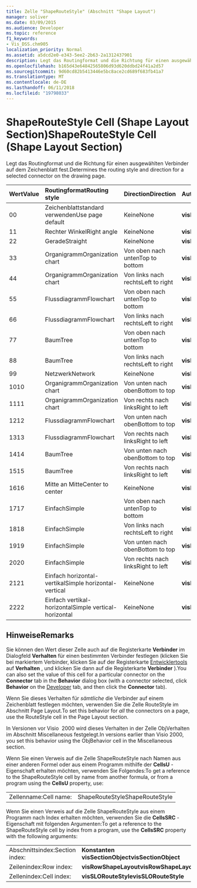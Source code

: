 ```yaml
---
title: Zelle "ShapeRouteStyle" (Abschnitt "Shape Layout")
manager: soliver
ms.date: 03/09/2015
ms.audience: Developer
ms.topic: reference
f1_keywords:
- Vis_DSS.chm905
localization_priority: Normal
ms.assetid: a5dcd2e0-e343-5ee2-2b63-2a1312437901
description: Legt das Routingformat und die Richtung für einen ausgewählten Verbinder auf dem Zeichenblatt fest.
ms.openlocfilehash: b165d43e64842565806d93d620ddbd24f41a2d57
ms.sourcegitcommit: 9d60cd82b5413446e5bc8ace2cd689f683fb41a7
ms.translationtype: MT
ms.contentlocale: de-DE
ms.lasthandoff: 06/11/2018
ms.locfileid: "19798033"
---
```

# <a name="shaperoutestyle-cell-shape-layout-section"></a><span data-ttu-id="aee42-103">ShapeRouteStyle Cell (Shape Layout Section)</span><span class="sxs-lookup"><span data-stu-id="aee42-103">ShapeRouteStyle Cell (Shape Layout Section)</span></span>

<span data-ttu-id="aee42-104">Legt das Routingformat und die Richtung für einen ausgewählten Verbinder auf dem Zeichenblatt fest.</span><span class="sxs-lookup"><span data-stu-id="aee42-104">Determines the routing style and direction for a selected connector on the drawing page.</span></span>
  
|<span data-ttu-id="aee42-105">**Wert**</span><span class="sxs-lookup"><span data-stu-id="aee42-105">**Value**</span></span>|<span data-ttu-id="aee42-106">**Routingformat**</span><span class="sxs-lookup"><span data-stu-id="aee42-106">**Routing style**</span></span>|<span data-ttu-id="aee42-107">**Direction**</span><span class="sxs-lookup"><span data-stu-id="aee42-107">**Direction**</span></span>|<span data-ttu-id="aee42-108">**Automatisierungskonstante**</span><span class="sxs-lookup"><span data-stu-id="aee42-108">**Automation constant**</span></span>|
|:-----|:-----|:-----|:-----|
|<span data-ttu-id="aee42-109">0</span><span class="sxs-lookup"><span data-stu-id="aee42-109">0</span></span>  <br/> |<span data-ttu-id="aee42-110">Zeichenblattstandard verwenden</span><span class="sxs-lookup"><span data-stu-id="aee42-110">Use page default</span></span>  <br/> |<span data-ttu-id="aee42-111">Keine</span><span class="sxs-lookup"><span data-stu-id="aee42-111">None</span></span>  <br/> |<span data-ttu-id="aee42-112">**visLORouteDefault**</span><span class="sxs-lookup"><span data-stu-id="aee42-112">**visLORouteDefault**</span></span> <br/> |
|<span data-ttu-id="aee42-113">1</span><span class="sxs-lookup"><span data-stu-id="aee42-113">1</span></span>  <br/> |<span data-ttu-id="aee42-114">Rechter Winkel</span><span class="sxs-lookup"><span data-stu-id="aee42-114">Right angle</span></span>  <br/> |<span data-ttu-id="aee42-115">Keine</span><span class="sxs-lookup"><span data-stu-id="aee42-115">None</span></span>  <br/> |<span data-ttu-id="aee42-116">**visLORouteRightAngle**</span><span class="sxs-lookup"><span data-stu-id="aee42-116">**visLORouteRightAngle**</span></span> <br/> |
|<span data-ttu-id="aee42-117">2</span><span class="sxs-lookup"><span data-stu-id="aee42-117">2</span></span>  <br/> |<span data-ttu-id="aee42-118">Gerade</span><span class="sxs-lookup"><span data-stu-id="aee42-118">Straight</span></span>  <br/> |<span data-ttu-id="aee42-119">Keine</span><span class="sxs-lookup"><span data-stu-id="aee42-119">None</span></span>  <br/> |<span data-ttu-id="aee42-120">**visLORouteStraight**</span><span class="sxs-lookup"><span data-stu-id="aee42-120">**visLORouteStraight**</span></span> <br/> |
|<span data-ttu-id="aee42-121">3</span><span class="sxs-lookup"><span data-stu-id="aee42-121">3</span></span>  <br/> |<span data-ttu-id="aee42-122">Organigramm</span><span class="sxs-lookup"><span data-stu-id="aee42-122">Organization chart</span></span>  <br/> |<span data-ttu-id="aee42-123">Von oben nach unten</span><span class="sxs-lookup"><span data-stu-id="aee42-123">Top to bottom</span></span>  <br/> |<span data-ttu-id="aee42-124">**visLORouteOrgChartNS**</span><span class="sxs-lookup"><span data-stu-id="aee42-124">**visLORouteOrgChartNS**</span></span> <br/> |
|<span data-ttu-id="aee42-125">4</span><span class="sxs-lookup"><span data-stu-id="aee42-125">4</span></span>  <br/> |<span data-ttu-id="aee42-126">Organigramm</span><span class="sxs-lookup"><span data-stu-id="aee42-126">Organization chart</span></span>  <br/> |<span data-ttu-id="aee42-127">Von links nach rechts</span><span class="sxs-lookup"><span data-stu-id="aee42-127">Left to right</span></span>  <br/> |<span data-ttu-id="aee42-128">**visLORouteOrgChartWE**</span><span class="sxs-lookup"><span data-stu-id="aee42-128">**visLORouteOrgChartWE**</span></span> <br/> |
|<span data-ttu-id="aee42-129">5</span><span class="sxs-lookup"><span data-stu-id="aee42-129">5</span></span>  <br/> |<span data-ttu-id="aee42-130">Flussdiagramm</span><span class="sxs-lookup"><span data-stu-id="aee42-130">Flowchart</span></span>  <br/> |<span data-ttu-id="aee42-131">Von oben nach unten</span><span class="sxs-lookup"><span data-stu-id="aee42-131">Top to bottom</span></span>  <br/> |<span data-ttu-id="aee42-132">**visLORouteFlowchartNS**</span><span class="sxs-lookup"><span data-stu-id="aee42-132">**visLORouteFlowchartNS**</span></span> <br/> |
|<span data-ttu-id="aee42-133">6</span><span class="sxs-lookup"><span data-stu-id="aee42-133">6</span></span>  <br/> |<span data-ttu-id="aee42-134">Flussdiagramm</span><span class="sxs-lookup"><span data-stu-id="aee42-134">Flowchart</span></span>  <br/> |<span data-ttu-id="aee42-135">Von links nach rechts</span><span class="sxs-lookup"><span data-stu-id="aee42-135">Left to right</span></span>  <br/> |<span data-ttu-id="aee42-136">**visLORouteFlowchartWE**</span><span class="sxs-lookup"><span data-stu-id="aee42-136">**visLORouteFlowchartWE**</span></span> <br/> |
|<span data-ttu-id="aee42-137">7</span><span class="sxs-lookup"><span data-stu-id="aee42-137">7</span></span>  <br/> |<span data-ttu-id="aee42-138">Baum</span><span class="sxs-lookup"><span data-stu-id="aee42-138">Tree</span></span>  <br/> |<span data-ttu-id="aee42-139">Von oben nach unten</span><span class="sxs-lookup"><span data-stu-id="aee42-139">Top to bottom</span></span>  <br/> |<span data-ttu-id="aee42-140">**visLORouteTreeNS**</span><span class="sxs-lookup"><span data-stu-id="aee42-140">**visLORouteTreeNS**</span></span> <br/> |
|<span data-ttu-id="aee42-141">8</span><span class="sxs-lookup"><span data-stu-id="aee42-141">8</span></span>  <br/> |<span data-ttu-id="aee42-142">Baum</span><span class="sxs-lookup"><span data-stu-id="aee42-142">Tree</span></span>  <br/> |<span data-ttu-id="aee42-143">Von links nach rechts</span><span class="sxs-lookup"><span data-stu-id="aee42-143">Left to right</span></span>  <br/> |<span data-ttu-id="aee42-144">**visLORouteTreeWE**</span><span class="sxs-lookup"><span data-stu-id="aee42-144">**visLORouteTreeWE**</span></span> <br/> |
|<span data-ttu-id="aee42-145">9</span><span class="sxs-lookup"><span data-stu-id="aee42-145">9</span></span>  <br/> |<span data-ttu-id="aee42-146">Netzwerk</span><span class="sxs-lookup"><span data-stu-id="aee42-146">Network</span></span>  <br/> |<span data-ttu-id="aee42-147">Keine</span><span class="sxs-lookup"><span data-stu-id="aee42-147">None</span></span>  <br/> |<span data-ttu-id="aee42-148">**visLORouteNetwork**</span><span class="sxs-lookup"><span data-stu-id="aee42-148">**visLORouteNetwork**</span></span> <br/> |
|<span data-ttu-id="aee42-149">10</span><span class="sxs-lookup"><span data-stu-id="aee42-149">10</span></span>  <br/> |<span data-ttu-id="aee42-150">Organigramm</span><span class="sxs-lookup"><span data-stu-id="aee42-150">Organization chart</span></span>  <br/> |<span data-ttu-id="aee42-151">Von unten nach oben</span><span class="sxs-lookup"><span data-stu-id="aee42-151">Bottom to top</span></span>  <br/> |<span data-ttu-id="aee42-152">**visLORouteOrgChartSN**</span><span class="sxs-lookup"><span data-stu-id="aee42-152">**visLORouteOrgChartSN**</span></span> <br/> |
|<span data-ttu-id="aee42-153">11</span><span class="sxs-lookup"><span data-stu-id="aee42-153">11</span></span>  <br/> |<span data-ttu-id="aee42-154">Organigramm</span><span class="sxs-lookup"><span data-stu-id="aee42-154">Organization chart</span></span>  <br/> |<span data-ttu-id="aee42-155">Von rechts nach links</span><span class="sxs-lookup"><span data-stu-id="aee42-155">Right to left</span></span>  <br/> |<span data-ttu-id="aee42-156">**visLORouteOrgChartEW**</span><span class="sxs-lookup"><span data-stu-id="aee42-156">**visLORouteOrgChartEW**</span></span> <br/> |
|<span data-ttu-id="aee42-157">12</span><span class="sxs-lookup"><span data-stu-id="aee42-157">12</span></span>  <br/> |<span data-ttu-id="aee42-158">Flussdiagramm</span><span class="sxs-lookup"><span data-stu-id="aee42-158">Flowchart</span></span>  <br/> |<span data-ttu-id="aee42-159">Von unten nach oben</span><span class="sxs-lookup"><span data-stu-id="aee42-159">Bottom to top</span></span>  <br/> |<span data-ttu-id="aee42-160">**visLORouteFlowchartSN**</span><span class="sxs-lookup"><span data-stu-id="aee42-160">**visLORouteFlowchartSN**</span></span> <br/> |
|<span data-ttu-id="aee42-161">13</span><span class="sxs-lookup"><span data-stu-id="aee42-161">13</span></span>  <br/> |<span data-ttu-id="aee42-162">Flussdiagramm</span><span class="sxs-lookup"><span data-stu-id="aee42-162">Flowchart</span></span>  <br/> |<span data-ttu-id="aee42-163">Von rechts nach links</span><span class="sxs-lookup"><span data-stu-id="aee42-163">Right to left</span></span>  <br/> |<span data-ttu-id="aee42-164">**visLORouteFlowchartEW**</span><span class="sxs-lookup"><span data-stu-id="aee42-164">**visLORouteFlowchartEW**</span></span> <br/> |
|<span data-ttu-id="aee42-165">14</span><span class="sxs-lookup"><span data-stu-id="aee42-165">14</span></span>  <br/> |<span data-ttu-id="aee42-166">Baum</span><span class="sxs-lookup"><span data-stu-id="aee42-166">Tree</span></span>  <br/> |<span data-ttu-id="aee42-167">Von unten nach oben</span><span class="sxs-lookup"><span data-stu-id="aee42-167">Bottom to top</span></span>  <br/> |<span data-ttu-id="aee42-168">**visLORouteTreeSN**</span><span class="sxs-lookup"><span data-stu-id="aee42-168">**visLORouteTreeSN**</span></span> <br/> |
|<span data-ttu-id="aee42-169">15</span><span class="sxs-lookup"><span data-stu-id="aee42-169">15</span></span>  <br/> |<span data-ttu-id="aee42-170">Baum</span><span class="sxs-lookup"><span data-stu-id="aee42-170">Tree</span></span>  <br/> |<span data-ttu-id="aee42-171">Von rechts nach links</span><span class="sxs-lookup"><span data-stu-id="aee42-171">Right to left</span></span>  <br/> |<span data-ttu-id="aee42-172">**visLORouteTreeEW**</span><span class="sxs-lookup"><span data-stu-id="aee42-172">**visLORouteTreeEW**</span></span> <br/> |
|<span data-ttu-id="aee42-173">16</span><span class="sxs-lookup"><span data-stu-id="aee42-173">16</span></span>  <br/> |<span data-ttu-id="aee42-174">Mitte an Mitte</span><span class="sxs-lookup"><span data-stu-id="aee42-174">Center to center</span></span>  <br/> |<span data-ttu-id="aee42-175">Keine</span><span class="sxs-lookup"><span data-stu-id="aee42-175">None</span></span>  <br/> |<span data-ttu-id="aee42-176">**visLORouteCenterToCenter**</span><span class="sxs-lookup"><span data-stu-id="aee42-176">**visLORouteCenterToCenter**</span></span> <br/> |
|<span data-ttu-id="aee42-177">17</span><span class="sxs-lookup"><span data-stu-id="aee42-177">17</span></span>  <br/> |<span data-ttu-id="aee42-178">Einfach</span><span class="sxs-lookup"><span data-stu-id="aee42-178">Simple</span></span>  <br/> |<span data-ttu-id="aee42-179">Von oben nach unten</span><span class="sxs-lookup"><span data-stu-id="aee42-179">Top to bottom</span></span>  <br/> |<span data-ttu-id="aee42-180">**visLORouteSimpleNS**</span><span class="sxs-lookup"><span data-stu-id="aee42-180">**visLORouteSimpleNS**</span></span> <br/> |
|<span data-ttu-id="aee42-181">18</span><span class="sxs-lookup"><span data-stu-id="aee42-181">18</span></span>  <br/> |<span data-ttu-id="aee42-182">Einfach</span><span class="sxs-lookup"><span data-stu-id="aee42-182">Simple</span></span>  <br/> |<span data-ttu-id="aee42-183">Von links nach rechts</span><span class="sxs-lookup"><span data-stu-id="aee42-183">Left to right</span></span>  <br/> |<span data-ttu-id="aee42-184">**visLORouteSimpleWE**</span><span class="sxs-lookup"><span data-stu-id="aee42-184">**visLORouteSimpleWE**</span></span> <br/> |
|<span data-ttu-id="aee42-185">19</span><span class="sxs-lookup"><span data-stu-id="aee42-185">19</span></span>  <br/> |<span data-ttu-id="aee42-186">Einfach</span><span class="sxs-lookup"><span data-stu-id="aee42-186">Simple</span></span>  <br/> |<span data-ttu-id="aee42-187">Von unten nach oben</span><span class="sxs-lookup"><span data-stu-id="aee42-187">Bottom to top</span></span>  <br/> |<span data-ttu-id="aee42-188">**visLORouteSimpleSN**</span><span class="sxs-lookup"><span data-stu-id="aee42-188">**visLORouteSimpleSN**</span></span> <br/> |
|<span data-ttu-id="aee42-189">20</span><span class="sxs-lookup"><span data-stu-id="aee42-189">20</span></span>  <br/> |<span data-ttu-id="aee42-190">Einfach</span><span class="sxs-lookup"><span data-stu-id="aee42-190">Simple</span></span>  <br/> |<span data-ttu-id="aee42-191">Von rechts nach links</span><span class="sxs-lookup"><span data-stu-id="aee42-191">Right to left</span></span>  <br/> |<span data-ttu-id="aee42-192">**visLORouteSimpleEW**</span><span class="sxs-lookup"><span data-stu-id="aee42-192">**visLORouteSimpleEW**</span></span> <br/> |
|<span data-ttu-id="aee42-193">21</span><span class="sxs-lookup"><span data-stu-id="aee42-193">21</span></span>  <br/> |<span data-ttu-id="aee42-194">Einfach horizontal-vertikal</span><span class="sxs-lookup"><span data-stu-id="aee42-194">Simple horizontal-vertical</span></span>  <br/> |<span data-ttu-id="aee42-195">Keine</span><span class="sxs-lookup"><span data-stu-id="aee42-195">None</span></span>  <br/> |<span data-ttu-id="aee42-196">**visLORouteSimpleHV**</span><span class="sxs-lookup"><span data-stu-id="aee42-196">**visLORouteSimpleHV**</span></span> <br/> |
|<span data-ttu-id="aee42-197">22</span><span class="sxs-lookup"><span data-stu-id="aee42-197">22</span></span>  <br/> |<span data-ttu-id="aee42-198">Einfach vertikal-horizontal</span><span class="sxs-lookup"><span data-stu-id="aee42-198">Simple vertical-horizontal</span></span>  <br/> |<span data-ttu-id="aee42-199">Keine</span><span class="sxs-lookup"><span data-stu-id="aee42-199">None</span></span>  <br/> |<span data-ttu-id="aee42-200">**visLORouteSimpleVH**</span><span class="sxs-lookup"><span data-stu-id="aee42-200">**visLORouteSimpleVH**</span></span> <br/> |
   
## <a name="remarks"></a><span data-ttu-id="aee42-201">Hinweise</span><span class="sxs-lookup"><span data-stu-id="aee42-201">Remarks</span></span>

<span data-ttu-id="aee42-202">Sie können den Wert dieser Zelle auch auf die Registerkarte **Verbinder** im Dialogfeld **Verhalten** für einen bestimmten Verbinder festlegen (klicken Sie bei markiertem Verbinder, klicken Sie auf der Registerkarte [Entwicklertools](run-in-developer-mode-display-the-developer-tab.md) auf **Verhalten** , und klicken Sie dann auf die Registerkarte **Verbinder** ).</span><span class="sxs-lookup"><span data-stu-id="aee42-202">You can also set the value of this cell for a particular connector on the **Connector** tab in the **Behavior** dialog box (with a connector selected, click **Behavior** on the [Developer](run-in-developer-mode-display-the-developer-tab.md) tab, and then click the **Connector** tab).</span></span> 
  
<span data-ttu-id="aee42-203">Wenn Sie dieses Verhalten für *sämtliche* die Verbinder auf einem Zeichenblatt festlegen möchten, verwenden Sie die Zelle RouteStyle im Abschnitt Page Layout.</span><span class="sxs-lookup"><span data-stu-id="aee42-203">To set this behavior for  *all*  the connectors on a page, use the RouteStyle cell in the Page Layout section.</span></span> 
  
<span data-ttu-id="aee42-204">In Versionen vor Visio  2000 wird dieses Verhalten in der Zelle ObjVerhalten im Abschnitt Miscellaneous festgelegt.</span><span class="sxs-lookup"><span data-stu-id="aee42-204">In versions earlier than Visio 2000, you set this behavior using the ObjBehavior cell in the Miscellaneous section.</span></span>
  
<span data-ttu-id="aee42-205">Wenn Sie einen Verweis auf die Zelle ShapeRouteStyle nach Namen aus einer anderen Formel oder aus einem Programm mithilfe der **CellsU** -Eigenschaft erhalten möchten, verwenden Sie Folgendes:</span><span class="sxs-lookup"><span data-stu-id="aee42-205">To get a reference to the ShapeRouteStyle cell by name from another formula, or from a program using the **CellsU** property, use:</span></span> 
  
|||
|:-----|:-----|
|<span data-ttu-id="aee42-206">Zellenname:</span><span class="sxs-lookup"><span data-stu-id="aee42-206">Cell name:</span></span>  <br/> |<span data-ttu-id="aee42-207">ShapeRouteStyle</span><span class="sxs-lookup"><span data-stu-id="aee42-207">ShapeRouteStyle</span></span>  <br/> |
   
<span data-ttu-id="aee42-208">Wenn Sie einen Verweis auf die Zelle ShapeRouteStyle aus einem Programm nach Index erhalten möchten, verwenden Sie die **CellsSRC** -Eigenschaft mit folgenden Argumenten:</span><span class="sxs-lookup"><span data-stu-id="aee42-208">To get a reference to the ShapeRouteStyle cell by index from a program, use the **CellsSRC** property with the following arguments:</span></span> 
  
|||
|:-----|:-----|
|<span data-ttu-id="aee42-209">Abschnittsindex:</span><span class="sxs-lookup"><span data-stu-id="aee42-209">Section index:</span></span>  <br/> |<span data-ttu-id="aee42-210">**Konstanten visSectionObject**</span><span class="sxs-lookup"><span data-stu-id="aee42-210">**visSectionObject**</span></span> <br/> |
|<span data-ttu-id="aee42-211">Zeilenindex:</span><span class="sxs-lookup"><span data-stu-id="aee42-211">Row index:</span></span>  <br/> |<span data-ttu-id="aee42-212">**visRowShapeLayout**</span><span class="sxs-lookup"><span data-stu-id="aee42-212">**visRowShapeLayout**</span></span> <br/> |
|<span data-ttu-id="aee42-213">Zellenindex:</span><span class="sxs-lookup"><span data-stu-id="aee42-213">Cell index:</span></span>  <br/> |<span data-ttu-id="aee42-214">**visSLORouteStyle**</span><span class="sxs-lookup"><span data-stu-id="aee42-214">**visSLORouteStyle**</span></span> <br/> |
   

